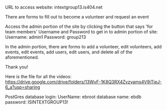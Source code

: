 URL to access website: intextgroup13.is404.net

There are forms to fill out to become a volunteer and request an event

Access the admin portion of the site by clicking the button that says 'for team members'
Username and Password to get in to admin portion of site:
Username: admin1
Password: group213

In the admin portion, there are forms to add a volunteer, edit volunteers, add events, edit events, add users, 
edit users, and delete all of the aforementioned.

Thank you!

Here is the file for all the videos: https://drive.google.com/drive/folders/13WvF-1K8Q3RX4Zyzyams4V9iTieJ-6_a?usp=sharing

PostGres database login:
UserName: ebroot
database name: ebdb
password: ISINTEXTGROUP13!

